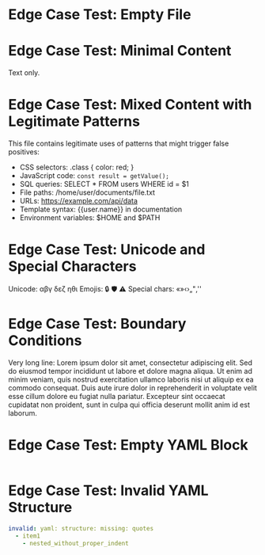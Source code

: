 # Edge Case Test: Empty File

# Edge Case Test: Minimal Content
Text only.

# Edge Case Test: Mixed Content with Legitimate Patterns
This file contains legitimate uses of patterns that might trigger false positives:
- CSS selectors: .class { color: red; }
- JavaScript code: `const result = getValue();`
- SQL queries: SELECT * FROM users WHERE id = $1
- File paths: /home/user/documents/file.txt
- URLs: https://example.com/api/data
- Template syntax: {{user.name}} in documentation
- Environment variables: $HOME and $PATH

# Edge Case Test: Unicode and Special Characters
Unicode: αβγ δεζ ηθι
Emojis: 🔒 🛡️ ⚠️
Special chars: «»‹›„"‚''

# Edge Case Test: Boundary Conditions
Very long line: Lorem ipsum dolor sit amet, consectetur adipiscing elit. Sed do eiusmod tempor incididunt ut labore et dolore magna aliqua. Ut enim ad minim veniam, quis nostrud exercitation ullamco laboris nisi ut aliquip ex ea commodo consequat. Duis aute irure dolor in reprehenderit in voluptate velit esse cillum dolore eu fugiat nulla pariatur. Excepteur sint occaecat cupidatat non proident, sunt in culpa qui officia deserunt mollit anim id est laborum.

# Edge Case Test: Empty YAML Block
```yaml
```

# Edge Case Test: Invalid YAML Structure
```yaml
invalid: yaml: structure: missing: quotes
  - item1
    - nested_without_proper_indent